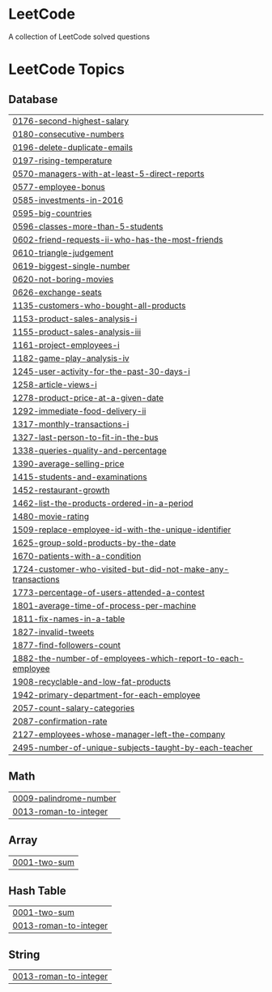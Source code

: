 # LeetCode
A collection of LeetCode solved questions

<!---LeetCode Topics Start-->
# LeetCode Topics
## Database
|  |
| ------- |
| [0176-second-highest-salary](https://github.com/Naushil7/LeetCode/tree/master/0176-second-highest-salary) |
| [0180-consecutive-numbers](https://github.com/Naushil7/LeetCode/tree/master/0180-consecutive-numbers) |
| [0196-delete-duplicate-emails](https://github.com/Naushil7/LeetCode/tree/master/0196-delete-duplicate-emails) |
| [0197-rising-temperature](https://github.com/Naushil7/LeetCode/tree/master/0197-rising-temperature) |
| [0570-managers-with-at-least-5-direct-reports](https://github.com/Naushil7/LeetCode/tree/master/0570-managers-with-at-least-5-direct-reports) |
| [0577-employee-bonus](https://github.com/Naushil7/LeetCode/tree/master/0577-employee-bonus) |
| [0585-investments-in-2016](https://github.com/Naushil7/LeetCode/tree/master/0585-investments-in-2016) |
| [0595-big-countries](https://github.com/Naushil7/LeetCode/tree/master/0595-big-countries) |
| [0596-classes-more-than-5-students](https://github.com/Naushil7/LeetCode/tree/master/0596-classes-more-than-5-students) |
| [0602-friend-requests-ii-who-has-the-most-friends](https://github.com/Naushil7/LeetCode/tree/master/0602-friend-requests-ii-who-has-the-most-friends) |
| [0610-triangle-judgement](https://github.com/Naushil7/LeetCode/tree/master/0610-triangle-judgement) |
| [0619-biggest-single-number](https://github.com/Naushil7/LeetCode/tree/master/0619-biggest-single-number) |
| [0620-not-boring-movies](https://github.com/Naushil7/LeetCode/tree/master/0620-not-boring-movies) |
| [0626-exchange-seats](https://github.com/Naushil7/LeetCode/tree/master/0626-exchange-seats) |
| [1135-customers-who-bought-all-products](https://github.com/Naushil7/LeetCode/tree/master/1135-customers-who-bought-all-products) |
| [1153-product-sales-analysis-i](https://github.com/Naushil7/LeetCode/tree/master/1153-product-sales-analysis-i) |
| [1155-product-sales-analysis-iii](https://github.com/Naushil7/LeetCode/tree/master/1155-product-sales-analysis-iii) |
| [1161-project-employees-i](https://github.com/Naushil7/LeetCode/tree/master/1161-project-employees-i) |
| [1182-game-play-analysis-iv](https://github.com/Naushil7/LeetCode/tree/master/1182-game-play-analysis-iv) |
| [1245-user-activity-for-the-past-30-days-i](https://github.com/Naushil7/LeetCode/tree/master/1245-user-activity-for-the-past-30-days-i) |
| [1258-article-views-i](https://github.com/Naushil7/LeetCode/tree/master/1258-article-views-i) |
| [1278-product-price-at-a-given-date](https://github.com/Naushil7/LeetCode/tree/master/1278-product-price-at-a-given-date) |
| [1292-immediate-food-delivery-ii](https://github.com/Naushil7/LeetCode/tree/master/1292-immediate-food-delivery-ii) |
| [1317-monthly-transactions-i](https://github.com/Naushil7/LeetCode/tree/master/1317-monthly-transactions-i) |
| [1327-last-person-to-fit-in-the-bus](https://github.com/Naushil7/LeetCode/tree/master/1327-last-person-to-fit-in-the-bus) |
| [1338-queries-quality-and-percentage](https://github.com/Naushil7/LeetCode/tree/master/1338-queries-quality-and-percentage) |
| [1390-average-selling-price](https://github.com/Naushil7/LeetCode/tree/master/1390-average-selling-price) |
| [1415-students-and-examinations](https://github.com/Naushil7/LeetCode/tree/master/1415-students-and-examinations) |
| [1452-restaurant-growth](https://github.com/Naushil7/LeetCode/tree/master/1452-restaurant-growth) |
| [1462-list-the-products-ordered-in-a-period](https://github.com/Naushil7/LeetCode/tree/master/1462-list-the-products-ordered-in-a-period) |
| [1480-movie-rating](https://github.com/Naushil7/LeetCode/tree/master/1480-movie-rating) |
| [1509-replace-employee-id-with-the-unique-identifier](https://github.com/Naushil7/LeetCode/tree/master/1509-replace-employee-id-with-the-unique-identifier) |
| [1625-group-sold-products-by-the-date](https://github.com/Naushil7/LeetCode/tree/master/1625-group-sold-products-by-the-date) |
| [1670-patients-with-a-condition](https://github.com/Naushil7/LeetCode/tree/master/1670-patients-with-a-condition) |
| [1724-customer-who-visited-but-did-not-make-any-transactions](https://github.com/Naushil7/LeetCode/tree/master/1724-customer-who-visited-but-did-not-make-any-transactions) |
| [1773-percentage-of-users-attended-a-contest](https://github.com/Naushil7/LeetCode/tree/master/1773-percentage-of-users-attended-a-contest) |
| [1801-average-time-of-process-per-machine](https://github.com/Naushil7/LeetCode/tree/master/1801-average-time-of-process-per-machine) |
| [1811-fix-names-in-a-table](https://github.com/Naushil7/LeetCode/tree/master/1811-fix-names-in-a-table) |
| [1827-invalid-tweets](https://github.com/Naushil7/LeetCode/tree/master/1827-invalid-tweets) |
| [1877-find-followers-count](https://github.com/Naushil7/LeetCode/tree/master/1877-find-followers-count) |
| [1882-the-number-of-employees-which-report-to-each-employee](https://github.com/Naushil7/LeetCode/tree/master/1882-the-number-of-employees-which-report-to-each-employee) |
| [1908-recyclable-and-low-fat-products](https://github.com/Naushil7/LeetCode/tree/master/1908-recyclable-and-low-fat-products) |
| [1942-primary-department-for-each-employee](https://github.com/Naushil7/LeetCode/tree/master/1942-primary-department-for-each-employee) |
| [2057-count-salary-categories](https://github.com/Naushil7/LeetCode/tree/master/2057-count-salary-categories) |
| [2087-confirmation-rate](https://github.com/Naushil7/LeetCode/tree/master/2087-confirmation-rate) |
| [2127-employees-whose-manager-left-the-company](https://github.com/Naushil7/LeetCode/tree/master/2127-employees-whose-manager-left-the-company) |
| [2495-number-of-unique-subjects-taught-by-each-teacher](https://github.com/Naushil7/LeetCode/tree/master/2495-number-of-unique-subjects-taught-by-each-teacher) |
## Math
|  |
| ------- |
| [0009-palindrome-number](https://github.com/Naushil7/LeetCode/tree/master/0009-palindrome-number) |
| [0013-roman-to-integer](https://github.com/Naushil7/LeetCode/tree/master/0013-roman-to-integer) |
## Array
|  |
| ------- |
| [0001-two-sum](https://github.com/Naushil7/LeetCode/tree/master/0001-two-sum) |
## Hash Table
|  |
| ------- |
| [0001-two-sum](https://github.com/Naushil7/LeetCode/tree/master/0001-two-sum) |
| [0013-roman-to-integer](https://github.com/Naushil7/LeetCode/tree/master/0013-roman-to-integer) |
## String
|  |
| ------- |
| [0013-roman-to-integer](https://github.com/Naushil7/LeetCode/tree/master/0013-roman-to-integer) |
<!---LeetCode Topics End-->
